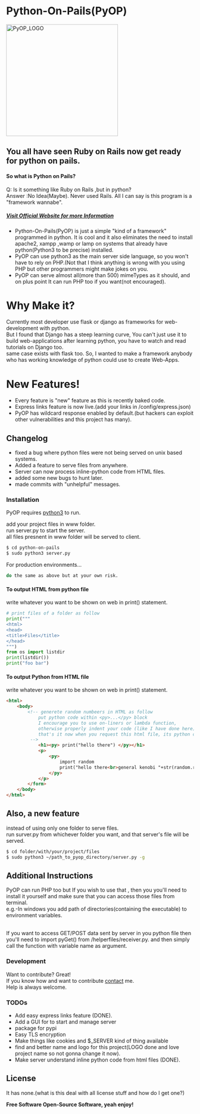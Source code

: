 # Python-On-Pails(PyOP)
<img src="https://tg21.github.io/img/pyop.png" alt="PyOP_LOGO" width="300px"><br>
## You all have seen Ruby on Rails now get ready for python on pails.
#### So what is Python on Pails?
Q: Is it something like Ruby on Rails ,but in python?\
Answer :No Idea(Maybe). Never used Rails. All I can say is this program is a "framework wannabe".

##### [Visit Official Website for more Information](https://tg21.github.io)
- Python-On-Pails(PyOP) is just a simple "kind of a framework" programmed in python. It is cool and it also  eliminates the need to install apache2, xampp ,wamp or lamp on systems that already have python(Python3 to be precise) installed.
- PyOP can use python3 as the main server side language, so you won't have to rely on PHP.(Not that I think anything is wrong with you using PHP but other programmers might make jokes on you.
- PyOP can serve almost all(more than 500) mimeTypes as it should, and on plus point It can run PHP too if you want(not encouraged).

# Why Make it?
Currently most developer use flask or django as frameworks for web-development with python.\
But I found that Django has a steep learning curve, You can't just use it to build web-applications after learning python, you have to watch and read tutorials on Django too.\
same case exists with flask too. So, I wanted to make a framework anybody who has working knowledge of python could use to create Web-Apps.

# New Features!

  - Every feature is "new" feature as this is recently baked code.
  - Express links feature is now live.(add your links in /config/express.json)
  - PyOP has wildcard response enabled by default.(but hackers can exploit other vulnerabilities and this project has many).

## Changelog
- fixed a bug where python files were not being served on unix based systems.
- Added a feature to serve files from anywhere.
- Server can now process inline-python code from HTML files.
- added some new bugs to hunt later.
- made commits with "unhelpful" messages.

### Installation
PyOP requires [python3](https://www.python.org/) to run.

add your project files in www folder.\
run server.py to start the server.\
all files presnent in www folder will be served to client.


```sh
$ cd python-on-pails
$ sudo python3 server.py
```

For production environments...

```sh
do the same as above but at your own risk.
```

#### To output HTML from python file
write whatever you want to be shown on web in print() statement. 
``` python
# print files of a folder as follow
print("""
<html>
<head>
<title>Files</title>
</head>
""")
from os import listdir
print(listdir())
print("foo bar")
```

#### To output Python from HTML file
write whatever you want to be shown on web in print() statement. 
``` HTML
<html>
    <body>
        <!-- generete random numbeers in HTML as follow
            put python code within <py>...</py> block
            I encourage you to use on-liners or lambda function,
            otherwise properly indent your code (like I have done here).
            that's it now when you request this html file, its python code will be processed first.
         -->
            <h1><py> print("hello there") </py></h1>
            <p>
                <py>
                    import random
                    print("hello there<br>general kenobi "+str(random.randint(1,101)))
                </py>
            </p>
        </form>
    </body>
</html>
```

## Also, a new feature
instead of using only one folder to serve files.\
run surver.py from whichever folder you want, and that server's file will be served.
```sh
$ cd folder/with/your/project/files
$ sudo python3 ~/path_to_pyop_directory/server.py -g
```

## Additional Instructions
PyOP can run PHP too but If you wish to use that , then you you'll need to install it yourself and make sure that you can access those files from terminal.\
e.g.-In windows you add path of directories(containing the executable) to environment variables.

 \
 If you want to access GET/POST data sent by server in you python file then you'll need to import pyGet() from /helperfiles/receiver.py. and then simply call the function with variable name as argument.





### Development

Want to contribute? Great! \
If you know how and want to contribute [contact](https://tg21.github.io/about.html) me.\
Help is always welcome.

### TODOs

 - Add easy express links feature (DONE).
 - Add a GUI for to start and manage server
 - package for pypi
 - Easy TLS encryption
 - Make things like cookies and $_SERVER kind of thing available
 - find and better name and logo for this project(LOGO done and love project name so not gonna change it now).
 - Make server understand inline python code from html files (DONE).

License
----

It has none.(what is this deal with all license stuff and how do I get one?)


**Free Software Open-Source Software, yeah enjoy!**
